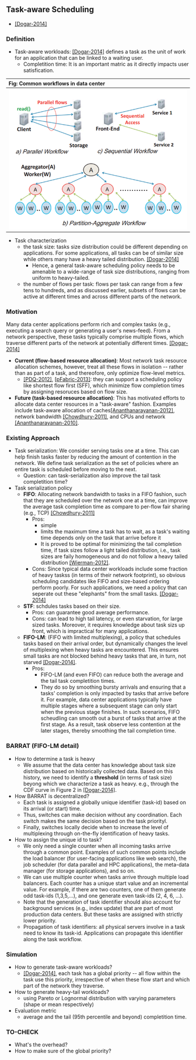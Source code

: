 ## Task-aware Scheduling

- [[Dogar-2014]](../papers/DogarK14_SIGCOMM_Decentralized-TaskScheduling-for-DCN.md)

### Definition
- Task-aware workloads: [[Dogar-2014]](../papers/DogarK14_SIGCOMM_Decentralized-TaskScheduling-for-DCN.md) defines a task as the unit of work for an application that can be linked to a waiting user. 
  - Completition time: It is an important matric as it directly impacts user satisfication. 
  
|Fig: Common workflows in data center|
|:----|
|![](../fig/dc-flow.PNG)|


- Task characterization
  - the task size: tasks size distribution could be different depending on applications. For some applications, all tasks can be of similar size while others many have a heavy tailed distribution. [[Dogar-2014]](../papers/DogarK14_SIGCOMM_Decentralized-TaskScheduling-for-DCN.md)
    - Hence, a general task-aware scheduling policy needs to be amenable to a wide-range of task size distributions, ranging from uniform to heavy-tailed.
  - the number of flows per task: flows per task can range from a few tens to hundreds, and as discussed earlier, subsets of flows can be active at different times and across different parts of the network.

### Motivation
Many data center applications perform rich and complex tasks (e.g., executing a search query or generating a user's news-feed). From a network perspective, these tasks typically comprise multiple flows, which traverse different parts of the network at potentially different times. [[Dogar-2014]](../papers/DogarK14_SIGCOMM_Decentralized-TaskScheduling-for-DCN.md)
- **Current (flow-based resource allocation)**: Most network task resource allocation schemes, however, treat all these flows in isolation -- rather than as part of a task, and thereofore, only optimize flow-level metrics.
  - [[PDQ-2012]](http://dl.acm.org/citation.cfm?id=2342389), [[pFabric-2013]](http://dl.acm.org/citation.cfm?id=2486031): they can support a scheduling policy like shortest flow first (SFF), which minimize flow completion times by assigning resoruces based on flow size.
- **Future (task-based resource allocation)**: This has motivated efforts to allocate data center resources in a "task-aware" fashion. Examples include task-aware allocation of caches[[Ananthanarayanan-2012]](https://www.usenix.org/conference/nsdi12/technical-sessions/presentation/ananthanarayanan), network bandwidth [[Chowdhury-2011]](http://dl.acm.org/citation.cfm?id=2018448), and CPUs and network [[Ananthanarayanan-2010]](https://www.usenix.org/conference/osdi10/reining-outliers-map-reduce-clusters-using-mantri).


### Existing Approach
- Task serialization: We consider serving tasks one at a time. This can help finish tasks faster by reducing the amount of contention in the network. We define task serialization as the set of policies where an entire task is scheduled before moving to the next.
  - Question: can task-serialization also improve the tail task completition time?
- Task serialization policy
  - **FIFO**: Allocating network bandwidth to tasks in a FIFO fashion, such that they are scheduled over the network one at a time, can improve the average task completion time as compare to per-flow fair sharing (e.g., TCP) [[Chowdhury-2011]](http://dl.acm.org/citation.cfm?id=2018448)
    - Pros: 
      - simple
      - limits the maximum time a task has to wait, as a task's waiting time depends only on the task that arrive before it
      - It is proved to be optimal for minimizing the tail completion time, if task sizes follow a light tailed distribution, i.e., task sizes are faily homogeneous and do not follow a heavy tailed distribution [[Wierman-2012]](http://dl.acm.org/citation.cfm?id=2432678).
    - Cons: Since typical data center workloads include some fraction of heavy taskss (in terms of their network footprint), so obvious scheduling candidates like FIFO and size-based ordering perform poorly. For such applications, we need a policy that can seperate out these "elephants" from the small tasks. [[Dogar-2014]](../papers/DogarK14_SIGCOMM_Decentralized-TaskScheduling-for-DCN.md)
  - **STF**:  schdules tasks based on their size. 
    - Pros: can guarantee good average performance.
    - Cons: can lead to high tail latency, or even starvation, for large sized tasks. Moreover, it requires knowledge about task sizs up front, which is impractical for many applications. 
  - **FIFO-LM**: (FIFO with limited multiplexing), a policy that schedules tasks based on their arrival order, but dynamically changes the level of multiplexing when heavy tasks are encountered. This ensures small tasks are not blocked behind heavy tasks that are, in turn, not starved [[Dogar-2014]](../papers/DogarK14_SIGCOMM_Decentralized-TaskScheduling-for-DCN.md).
    - Pros: 
      - FIFO-LM (and even FIFO) can reduce both the average and the tail task completition times. 
      - They do so by smoothing bursty arrivals and ensuring that a tasks' completion is only impacted by tasks that arrive before it. For example, data center applications typically have multiple stages where a subsequent stage can only start when the previous stage finishes. In such scenarios, FIFO scheudling can smooth out a burst of tasks that arrive at the first stage. As a result, task observe less contention at the later stages, thereby smoothing the tail completion time. 
 
### BARRAT (FIFO-LM detail)
- How to determine a task is heavy
  - We assume that the data center has knowledge about task size distribution based on historically collected data. Based on this history, we need to identify a **threshold** (in terms of task size) beyong which we characterize a task as heavy. e.g., through the CDF curve in Figure 2 in [[Dogar-2014]](../papers/DogarK14_SIGCOMM_Decentralized-TaskScheduling-for-DCN.md).
- How BARRAT is decentralized?
  - Each task is assigned a globally unique identifier (task-id) based on its arrival (or start) time.
  - Thus, switches can make decision without any coordination. Each switch makes the same decision based on the task priorityl.
  - Finally, switches locally decide when to increase the level of multiplexing through on-the-fly identification of heavy tasks. 
- How to assign the unique id to task?
  - We only need a single counter when all incoming tasks arrive through a common point. Examples of such common points include the load balancer (for user-facing applications like web search), the job scheduler (for data parallel and HPC applications), the meta-data manager (for storage applications), and so on.
  - We can use multiple counter when tasks arrive through multiple load balancers. Each counter has a unique start value and an incremental value. For example, if there are two counters, one of them generate odd task-ids (1,3,5,...), and one generate even task-ids (2, 4, 6, ...).
  - Note that the generation of task identifier should also account for background services (e.g., index update) that are part of most production data centers. But these tasks are assigned with strictly lower priority.
  - Propagation of task identifiers: all physical servers involve in a task need to know its task-id. Applications can propagate this identifier along the task workflow.
  
### Simulation
- How to generate task-aware workloads?
  - [[Dogar-2014]](../papers/DogarK14_SIGCOMM_Decentralized-TaskScheduling-for-DCN.md), each task has a global priority -- all flow within the task use this priority, irrespective of when these flow start and which part of the network they traverse. 
- How to generate heavy-tail workloads?
  - using Pareto or Lognormal distribution with varying parameters (shape or mean respectively)
- Evaluation metric
  - average and the tail (95th percentile and beyond) completition time.
  
### TO-CHECK
- What's the overhead?
- How to make sure of the global priority?
